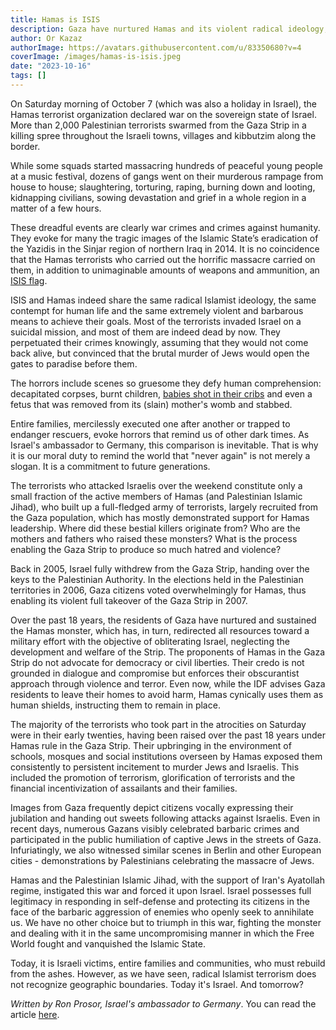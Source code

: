```yaml
---
title: Hamas is ISIS
description: Gaza have nurtured Hamas and its violent radical ideology; Hamas reveled its true agendas and idealogy which is the same as ISIS. 
author: Or Kazaz
authorImage: https://avatars.githubusercontent.com/u/83350680?v=4
coverImage: /images/hamas-is-isis.jpeg
date: "2023-10-16"
tags: []
---
```


On Saturday morning of October 7 (which was also a holiday in Israel), the Hamas terrorist organization declared war on the sovereign state of Israel. More than 2,000 Palestinian terrorists swarmed from the Gaza Strip in a killing spree throughout the Israeli towns, villages and kibbutzim along the border.

While some squads started massacring hundreds of peaceful young people at a music festival, dozens of gangs went on their murderous rampage from house to house; slaughtering, torturing, raping, burning down and looting, kidnapping civilians, sowing devastation and grief in a whole region in a matter of a few hours.

These dreadful events are clearly war crimes and crimes against humanity. They evoke for many the tragic images of the Islamic State’s eradication of the Yazidis in the Sinjar region of northern Iraq in 2014. It is no coincidence that the Hamas terrorists who carried out the horrific massacre carried on them, in addition to unimaginable amounts of weapons and ammunition, an [ISIS flag](https://www.ynetnews.com/article/rkdghbhwt).

ISIS and Hamas indeed share the same radical Islamist ideology, the same contempt for human life and the same extremely violent and barbarous means to achieve their goals. Most of the terrorists invaded Israel on a suicidal mission, and most of them are indeed dead by now. They perpetuated their crimes knowingly, assuming that they would not come back alive, but convinced that the brutal murder of Jews would open the gates to paradise before them.


The horrors include scenes so gruesome they defy human comprehension: decapitated corpses, burnt children, [babies shot in their cribs](https://www.ynetnews.com/article/syt009nlbp) and even a fetus that was removed from its (slain) mother's womb and stabbed. 

Entire families, mercilessly executed one after another or trapped to endanger rescuers, evoke horrors that remind us of other dark times. As Israel's ambassador to Germany, this comparison is inevitable. That is why it is our moral duty to remind the world that "never again" is not merely a slogan. It is a commitment to future generations.

The terrorists who attacked Israelis over the weekend constitute only a small fraction of the active members of Hamas (and Palestinian Islamic Jihad), who built up a full-fledged army of terrorists, largely recruited from the Gaza population, which has mostly demonstrated support for Hamas leadership.
Where did these bestial killers originate from? Who are the mothers and fathers who raised these monsters? What is the process enabling the Gaza Strip to produce so much hatred and violence?

Back in 2005, Israel fully withdrew from the Gaza Strip, handing over the keys to the Palestinian Authority.  In the elections held in the Palestinian territories in 2006, Gaza citizens voted overwhelmingly for Hamas, thus enabling its violent full takeover of the Gaza Strip in 2007.

Over the past 18 years, the residents of Gaza have nurtured and sustained the Hamas monster, which has, in turn, redirected all resources toward a military effort with the objective of obliterating Israel, neglecting the development and welfare of the Strip. The proponents of Hamas in the Gaza Strip do not advocate for democracy or civil liberties. Their credo is not grounded in dialogue and compromise but enforces their obscurantist approach through violence and terror. Even now, while the IDF advises Gaza residents to leave their homes to avoid harm, Hamas cynically uses them as human shields, instructing them to remain in place.

The majority of the terrorists who took part in the atrocities on Saturday were in their early twenties, having been raised over the past 18 years under Hamas rule in the Gaza Strip. Their upbringing in the environment of schools, mosques and social institutions overseen by Hamas exposed them consistently to persistent incitement to murder Jews and Israelis. This included the promotion of terrorism, glorification of terrorists and the financial incentivization of assailants and their families.

Images from Gaza frequently depict citizens vocally expressing their jubilation and handing out sweets following attacks against Israelis. Even in recent days, numerous Gazans visibly celebrated barbaric crimes and participated in the public humiliation of captive Jews in the streets of Gaza. Infuriatingly, we also witnessed similar scenes in Berlin and other European cities - demonstrations by Palestinians celebrating the massacre of Jews.  

Hamas and the Palestinian Islamic Jihad, with the support of Iran's Ayatollah regime, instigated this war and forced it upon Israel. Israel possesses full legitimacy in responding in self-defense and protecting its citizens in the face of the barbaric aggression of enemies who openly seek to annihilate us. We have no other choice but to triumph in this war, fighting the monster and dealing with it in the same uncompromising manner in which the Free World fought and vanquished the Islamic State. 

Today, it is Israeli victims, entire families and communities, who must rebuild from the ashes. However, as we have seen, radical Islamist terrorism does not recognize geographic boundaries. Today it's Israel. And tomorrow?

_Written by Ron Prosor, Israel's ambassador to Germany_. You can read the article [here](https://www.ynetnews.com/article/r1xhxjpz6).
